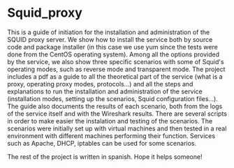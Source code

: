 # Squid_proxy
This is a guide of initiation for the installation and administration of the SQUID proxy server. 
We show how to install the service both by source code and package installer (in this case we use yum since the tests were done from the CentOS operating system).
Among all the options provided by the service, we also show three specific scenarios with some of Squid's operating modes, such as reverse mode and transparent mode. 
The project includes a pdf as a guide to all the theoretical part of the service (what is a proxy, operating proxy modes, protocols...) 
and all the steps and explanations to run the installation and administration of the service (installation modes, setting up the scenarios, Squid configuration files...). 
The guide also documents the results of each scenario, both from the logs of the service itself and with the Wireshark results.
There are several scripts in order to make easier the instalation and testing of the scenarios.
The scenarios were initially set up with virtual machines and then tested in a real environment with different machines performing their function. 
Services such as Apache, DHCP, iptables can be used for some scenarios.

The rest of the project is written in spanish. Hope it helps someone!
